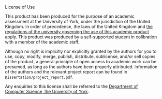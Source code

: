 License of Use

This product has been produced for the purpose of an academic assessment at the University of York, under the jurisdiction of the United Kingdom. In order of precedence, the laws of the United Kingdom and [the regulations of the university governing the use of this academic product](https://www.york.ac.uk/staff/research/external-funding/ip/policy/) apply. This product was produced by a self-supported student in collbration with a member of the academic staff. 

Although no right is implicitly nor explicitly granted by the authors for you to use, copy, modify, merge, publish, distribute, sublicense, and/or sell copies of the product, a general principle of open access to academic work can be presumed, as long as the authors have been properly attributed. Information of the authors and the relevant project report can be found in ``Dissertation/project_report.pdf``.

Any enquiries to this license shall be referred to the [Department of Computer Science, the University of York](https://cs.york.ac.uk).
